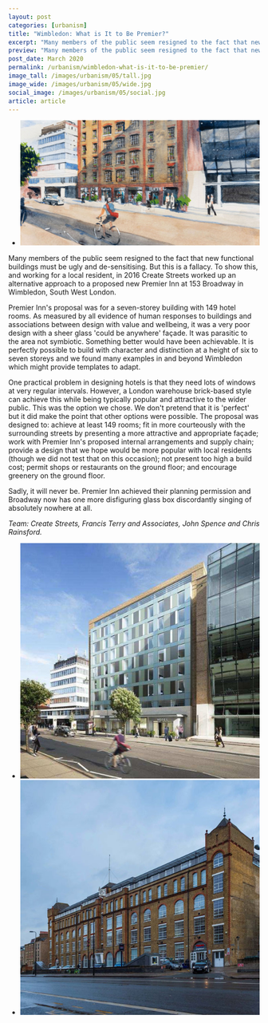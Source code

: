 ```yaml
---
layout: post
categories: [urbanism]
title: "Wimbledon: What is It to Be Premier?"
excerpt: "Many members of the public seem resigned to the fact that new functional buildings must be ugly and de-sensitising. But this is a fallacy. In 2016 Create Streets worked up an alternative approach to a proposed new Premier Inn at 153 Broadway in Wimbledon, South West London."
preview: "Many members of the public seem resigned to the fact that new functional buildings must be ugly and de-sensitising. But this is a fallacy. In 2016 Create Streets worked up an alternative approach to a proposed new Premier Inn at 153 Broadway in Wimbledon, South West London."
post_date: March 2020
permalink: /urbanism/wimbledon-what-is-it-to-be-premier/
image_tall: /images/urbanism/05/tall.jpg
image_wide: /images/urbanism/05/wide.jpg
social_image: /images/urbanism/05/social.jpg
article: article
---
```


<ul class="list">
	<li class="full">
		<a class="fancybox" rel="group" href="/images/urbanism/05/01.jpg">
			<img src="/images/urbanism/05/social.jpg" alt="{{ post.title }}" />
		</a>
	</li>
</ul>

Many members of the public seem resigned to the fact that new functional buildings must be ugly and de-sensitising. But this is a fallacy. To show this, and working for a local resident, in 2016 Create Streets worked up an alternative approach to a proposed new Premier Inn at 153 Broadway in Wimbledon, South West London.

Premier Inn's proposal was for a seven-storey building with 149 hotel rooms. As measured by all evidence of human responses to buildings and associations between design with value and wellbeing, it was a very poor design with a sheer glass 'could be anywhere' façade. It was parasitic to the area not symbiotic. Something better would have been achievable. It is perfectly possible to build with character and distinction at a height of six to seven storeys and we found many examples in and beyond Wimbledon which might provide templates to adapt.

One practical problem in designing hotels is that they need lots of windows at very regular intervals. However, a London warehouse brick-based style can achieve this while being typically popular and attractive to the wider public. This was the option we chose. We don't pretend that it is 'perfect' but it did make the point that other options were possible. The proposal was designed to: achieve at least 149 rooms; fit in more courteously with the surrounding streets by presenting a more attractive and appropriate façade; work with Premier Inn's proposed internal arrangements and supply chain; provide a design that we hope would be more popular with local residents (though we did not test that on this occasion); not present too high a build cost; permit shops or restaurants on the ground floor; and encourage greenery on the ground floor.

Sadly, it will never be. Premier Inn achieved their planning permission and Broadway now has one more disfiguring glass box discordantly singing of absolutely nowhere at all.

*Team: Create Streets, Francis Terry and Associates, John Spence and Chris Rainsford.*


<ul class="list">
	<li class="half">
		<a class="fancybox" rel="group" href="/images/urbanism/05/02.jpg">
			<img src="/images/urbanism/05/thumbs/02.jpg" alt="{{ post.title }}" />
		</a>
	</li>
	<li class="half">
		<a class="fancybox" rel="group" href="/images/urbanism/05/03.jpg">
			<img src="/images/urbanism/05/thumbs/03.jpg" alt="{{ post.title }}" />
		</a>
	</li>
</ul>